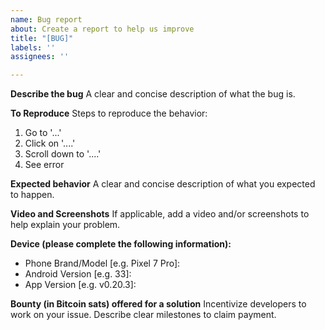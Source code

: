 ```yaml
---
name: Bug report
about: Create a report to help us improve
title: "[BUG]"
labels: ''
assignees: ''

---
```


**Describe the bug**
A clear and concise description of what the bug is.

**To Reproduce**
Steps to reproduce the behavior:
1. Go to '...'
2. Click on '....'
3. Scroll down to '....'
4. See error

**Expected behavior**
A clear and concise description of what you expected to happen.

**Video and Screenshots**
If applicable, add a video and/or screenshots to help explain your problem.

**Device (please complete the following information):**
 - Phone Brand/Model [e.g. Pixel 7 Pro]: 
 - Android Version [e.g. 33]: 
 - App Version [e.g. v0.20.3]: 

**Bounty (in Bitcoin sats) offered for a solution**
Incentivize developers to work on your issue. Describe clear milestones to claim payment.
